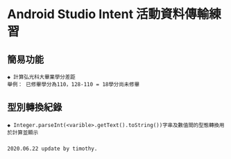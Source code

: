 # Android Studio Intent 活動資料傳輸練習
## 簡易功能
    ◆ 計算弘光科大畢業學分差距
    舉例： 已修畢學分為110，128-110 = 18學分尚未修畢
## 型別轉換紀錄 
    ◆ Integer.parseInt(<varible>.getText().toString())字串及數值間的型態轉換用於計算並顯示
    
##### 
    2020.06.22 update by timothy.